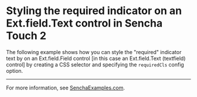 # Styling the required indicator on an Ext.field.Text control in Sencha Touch 2 #

The following example shows how you can style the "required" indicator text by on an Ext.field.Field control [in this case an Ext.field.Text (textfield) control] by creating a CSS selector and specifying the `requiredCls` config option.

---

For more information, see [SenchaExamples.com](http://senchaexamples.com/2012/03/19/styling-the-required-indicator-on-an-ext-field-tet-control-in-sencha-touch-2/).

